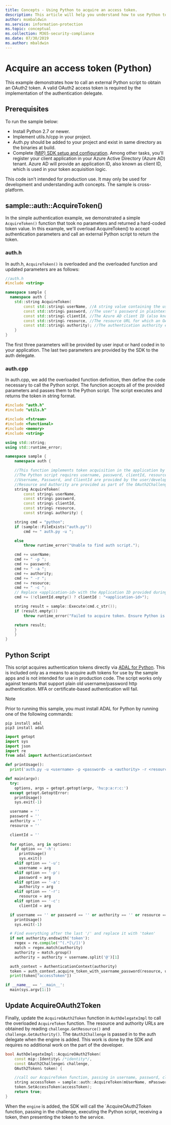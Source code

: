 ```yaml
---
title: Concepts - Using Python to acquire an access token.
description: This article will help you understand how to use Python to acquire an OAuth2 access token. This is required by the implementation of the authentication delegate.
author: msmbaldwin
ms.service: information-protection
ms.topic: conceptual
ms.collection: M365-security-compliance
ms.date: 07/30/2019
ms.author: mbaldwin
---
```


# Acquire an access token (Python)

This example demonstrates how to call an external Python script to obtain an OAuth2 token. A valid OAuth2 access token is required by the implementation of the authentication delegate.

## Prerequisites

To run the sample below:

- Install Python 2.7 or newer.
- Implement utils.h/cpp in your project. 
- Auth.py should be added to your project and exist in same directory as the binaries at build.
- Complete [(MIP) SDK setup and configuration](setup-configure-mip.md). Among other tasks, you'll register your client application in your Azure Active Directory (Azure AD) tenant. Azure AD will provide an application ID, also known as client ID, which is used in your token acquisition logic.

This code isn't intended for production use. It may only be used for development and understanding auth concepts. The sample is cross-platform.

## sample::auth::AcquireToken()

In the simple authentication example, we demonstrated a simple `AcquireToken()` function that took no parameters and returned a hard-coded token value. In this example, we'll overload AcquireToken() to accept authentication parameters and call an external Python script to return the token.

### auth.h

In auth.h, `AcquireToken()` is overloaded and the overloaded function and updated parameters are as follows:

```cpp
//auth.h
#include <string>

namespace sample {
  namespace auth {    
    std::string AcquireToken(
        const std::string& userName, //A string value containing the user's UPN.
        const std::string& password, //The user's password in plaintext
        const std::string& clientId, //The Azure AD client ID (also known as Application ID) of your application.
        const std::string& resource, //The resource URL for which an OAuth2 token is required. Provided by challenge object.
        const std::string& authority); //The authentication authority endpoint. Provided by challenge object.
    }
}
```

The first three parameters will be provided by user input or hard coded in to your application. The last two parameters are provided by the SDK to the auth delegate. 


### auth.cpp

In auth.cpp, we add the overloaded function definition, then define the code necessary to call the Python script. The function accepts all of the provided parameters and passes them to the Python script. The script executes and returns the token in string format.

```cpp
#include "auth.h"
#include "utils.h"

#include <fstream>
#include <functional>
#include <memory>
#include <string>

using std::string;
using std::runtime_error;

namespace sample {
    namespace auth {

    //This function implements token acquisition in the application by calling an external Python script.
    //The Python script requires username, password, clientId, resource, and authority.
    //Username, Password, and ClientId are provided by the user/developer
    //Resource and Authority are provided as part of the OAuth2Challenge object that is passed in by the SDK to the AuthDelegate.
    string AcquireToken(
        const string& userName,
        const string& password,
        const string& clientId,
        const string& resource,
        const string& authority) {

    string cmd = "python";
    if (sample::FileExists("auth.py"))
        cmd += " auth.py -u ";

    else
        throw runtime_error("Unable to find auth script.");

    cmd += userName;
    cmd += " -p ";
    cmd += password;
    cmd += " -a ";
    cmd += authority;
    cmd += " -r ";
    cmd += resource;
    cmd += " -c ";
    // Replace <application-id> with the Application ID provided during your Azure AD application registration.
    cmd += (!clientId.empty() ? clientId : "<application-id>");

    string result = sample::Execute(cmd.c_str());
    if (result.empty())
        throw runtime_error("Failed to acquire token. Ensure Python is installed correctly.");

    return result;
    }
    }
}

```

## Python Script

This script acquires authentication tokens directly via [ADAL for Python](https://github.com/AzureAD/azure-activedirectory-library-for-python). This is included only as a means to acquire auth tokens for use by the sample apps and is not intended for use in production code. The script works only against tenants that support plain old username/password http authentication. MFA or certificate-based authentication will fail.

> [!NOTE] 
> Prior to running this sample, you must install ADAL for Python by running one of the following commands:

```shell
pip install adal
pip3 install adal
```

```python
import getopt
import sys
import json
import re
from adal import AuthenticationContext

def printUsage():
  print('auth.py -u <username> -p <password> -a <authority> -r <resource> -c <clientId>')

def main(argv):
  try:
    options, args = getopt.getopt(argv, 'hu:p:a:r:c:')
  except getopt.GetoptError:
    printUsage()
    sys.exit(-1)

  username = ''
  password = ''
  authority = ''
  resource = ''

  clientId = ''
    
  for option, arg in options:
    if option == '-h':
      printUsage()
      sys.exit()
    elif option == '-u':
      username = arg
    elif option == '-p':
      password = arg
    elif option == '-a':
      authority = arg
    elif option == '-r':
      resource = arg
    elif option == '-c':
      clientId = arg

  if username == '' or password == '' or authority == '' or resource == '' or clientId == '':
    printUsage()
    sys.exit(-1)

  # Find everything after the last '/' and replace it with 'token'
  if not authority.endswith('token'):
    regex = re.compile('^(.*[\/])')
    match = regex.match(authority)
    authority = match.group()
    authority = authority + username.split('@')[1]

  auth_context = AuthenticationContext(authority)
  token = auth_context.acquire_token_with_username_password(resource, username, password, clientId)
  print(token["accessToken"])

if __name__ == '__main__':  
  main(sys.argv[1:])
```

## Update AcquireOAuth2Token

Finally, update the `AcquireOAuth2Token` function in `AuthDelegateImpl` to call the overloaded `AcquireToken` function. The resource and authority URLs are obtained by reading `challenge.GetResource()` and `challenge.GetAuthority()`. The `OAuth2Challenge` is passed in to the auth delegate when the engine is added. This work is done by the SDK and requires no additional work on the part of the developer. 

```cpp
bool AuthDelegateImpl::AcquireOAuth2Token(
    const mip::Identity& /*identity*/,
    const OAuth2Challenge& challenge,
    OAuth2Token& token) {

    //call our AcquireToken function, passing in username, password, clientId, and getting the resource/authority from the OAuth2Challenge object
    string accessToken = sample::auth::AcquireToken(mUserName, mPassword, mClientId, challenge.GetResource(), challenge.GetAuthority());
    token.SetAccessToken(accessToken);
    return true;
}
```

When the `engine` is added, the SDK will call the `AcquireOAuth2Token function, passing in the challenge, executing the Python script, receiving a token, then presenting the token to the service.


